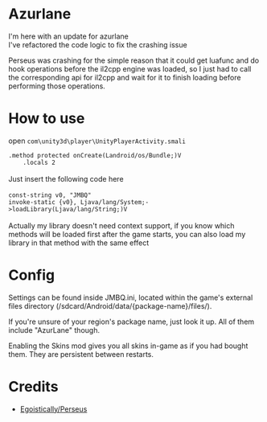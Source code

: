 # Azurlane
I'm here with an update for azurlane <br>
I've refactored the code logic to fix the crashing issue <br>

Perseus was crashing for the simple reason that it could get luafunc and do hook operations before the il2cpp engine was loaded, so I just had to call the corresponding api for il2cpp and wait for it to finish loading before performing those operations. <br>

# How to use
open `com\unity3d\player\UnityPlayerActivity.smali`

`.method protected onCreate(Landroid/os/Bundle;)V` <br>
`    .locals 2` <br>
<br>
Just insert the following code here  <br>
<br>
`const-string v0, "JMBQ"`  <br>
`invoke-static {v0}, Ljava/lang/System;->loadLibrary(Ljava/lang/String;)V` <br>
<br>
Actually my library doesn't need context support, if you know which methods will be loaded first after the game starts, you can also load my library in that method with the same effect


# Config
Settings can be found inside JMBQ.ini, located within the game's external files directory (/sdcard/Android/data/{package-name}/files/).

If you're unsure of your region's package name, just look it up. All of them include "AzurLane" though.

Enabling the Skins mod gives you all skins in-game as if you had bought them. They are persistent between restarts.

# Credits
* [Egoistically/Perseus](https://github.com/Egoistically/Perseus)

